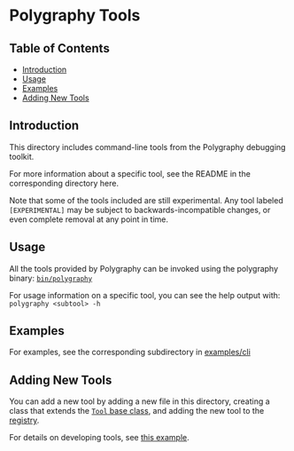 # Polygraphy Tools

## Table of Contents

- [Introduction](#introduction)
- [Usage](#usage)
- [Examples](#examples)
- [Adding New Tools](#adding-new-tools)


## Introduction

This directory includes command-line tools from the Polygraphy debugging toolkit.

For more information about a specific tool, see the README in the corresponding directory here.

Note that some of the tools included are still experimental. Any tool labeled `[EXPERIMENTAL]`
may be subject to backwards-incompatible changes, or even complete removal at any point in time.


## Usage

All the tools provided by Polygraphy can be invoked using the polygraphy binary: [`bin/polygraphy`](../../bin/polygraphy)

For usage information on a specific tool, you can see the help output with: `polygraphy <subtool> -h`


## Examples

For examples, see the corresponding subdirectory in [examples/cli](../../examples/cli)


## Adding New Tools

You can add a new tool by adding a new file in this directory, creating a
class that extends the [`Tool` base class](./base/tool.py), and adding
the new tool to the [registry](./registry.py).

For details on developing tools, see [this example](../../examples/dev/01_writing_cli_tools/).

